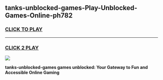 
## tanks-unblocked-games-Play-Unblocked-Games-Online-ph782
<h3>
<a href="https://premium76.site?title=tanks-unblocked-games&ref=25A">CLICK TO PLAY</a></h3>
<hr>

<h3>
<a href="https://premium76.site?title=tanks-unblocked-games&ref=25A">CLICK 2 PLAY</a>
  
</h3>

<a href="https://premium76.site?title=tanks-unblocked-games&ref=25A"><img src="https://clearcache.store/games.png"></a>


**tanks-unblocked-games games unblocked: Your Gateway to Fun and Accessible Online Gaming**

